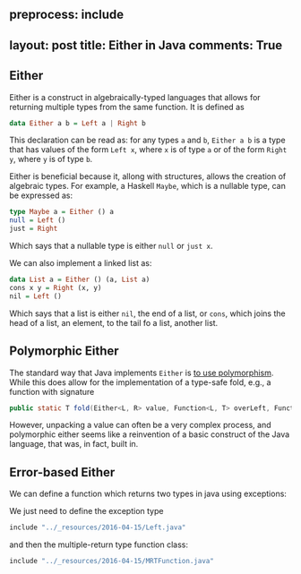 preprocess:
    include
---
layout: post
title: Either in Java
comments: True
---

## Either

Either is a construct in algebraically-typed languages that allows for returning multiple types from the same function. It is defined as

```haskell
data Either a b = Left a | Right b
``` 

This declaration can be read as: for any types `a` and `b`, `Either a b` is a type that has values of the form `Left x`, where `x` is of type `a` or of the form `Right y`, where `y` is of type `b`.

Either is beneficial because it, allong with structures, allows the creation of algebraic types. For example, a Haskell `Maybe`, which is a nullable type, can be expressed as:

```haskell
type Maybe a = Either () a
null = Left () 
just = Right
```

Which says that a nullable type is either `null` or `just x`.

We can also implement a linked list as:

```haskell
data List a = Either () (a, List a)
cons x y = Right (x, y)
nil = Left ()
```

Which says that a list is either `nil`, the end of a list, or `cons`, which joins the head of a list, an element, to the tail fo a list, another list.

## Polymorphic Either

The standard way that Java implements `Either` is [to use polymorphism](http://stackoverflow.com/questions/26162407/is-there-an-equivalent-of-scalas-either-in-java-8). While this does allow for the implementation of a type-safe fold, e.g., a function with signature

```java
public static T fold(Either<L, R> value, Function<L, T> overLeft, Function<R,T> overRight);
```

However, unpacking a value can often be a very complex process, and polymorphic either seems like a reinvention of a basic construct of the Java language, that was, in fact, built in.

## Error-based Either

We can define a function which returns two types in java using exceptions:

We just need to define the exception type

```java
include "../_resources/2016-04-15/Left.java"
```

and then the multiple-return type function class:

```java
include "../_resources/2016-04-15/MRTFunction.java"
```
